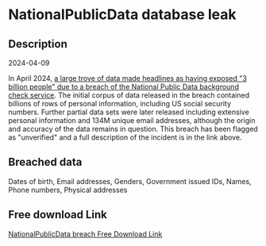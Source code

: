 # NationalPublicData database leak

## Description

2024-04-09

In April 2024, <a href="https://www.troyhunt.com/inside-the-3-billion-people-national-public-data-breach" target="_blank" rel="noopener">a large trove of data made headlines as having exposed &quot;3 billion people&quot; due to a breach of the National Public Data background check service</a>. The initial corpus of data released in the breach contained billions of rows of personal information, including US social security numbers. Further partial data sets were later released including extensive personal information and 134M unique email addresses, although the origin and accuracy of the data remains in question. This breach has been flagged as &quot;unverified&quot; and a full description of the incident is in the link above.

## Breached data

Dates of birth, Email addresses, Genders, Government issued IDs, Names, Phone numbers, Physical addresses

## Free download Link

[NationalPublicData breach Free Download Link](https://tinyurl.com/2b2k277t)